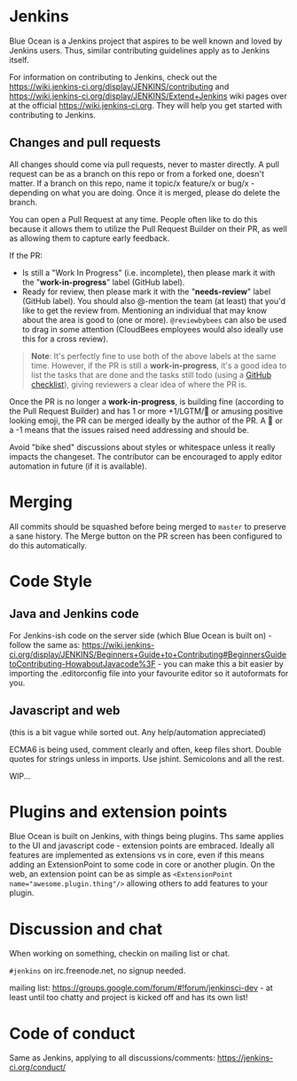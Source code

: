 # Jenkins
Blue Ocean is a Jenkins project that aspires to be well known and loved by Jenkins users. 
Thus, similar contributing guidelines apply as to Jenkins itself. 

For information on contributing to Jenkins, check out the https://wiki.jenkins-ci.org/display/JENKINS/contributing and https://wiki.jenkins-ci.org/display/JENKINS/Extend+Jenkins wiki pages over at the official https://wiki.jenkins-ci.org. They will help you get started with contributing to Jenkins.


## Changes and pull requests

All changes should come via pull requests, never to master directly. A pull request can be as a branch on this repo or from a forked one, doesn't matter. If a branch on this repo, name it topic/x feature/x or bug/x - depending on what you are doing. Once it is merged, please do delete the branch. 

You can open a Pull Request at any time. People often like to do this because it allows them to utilize the Pull Request Builder on their PR, as well as allowing them to capture early feedback.

If the PR:

* Is still a "Work In Progress" (i.e. incomplete), then please mark it with the "__work-in-progress__" label (GitHub label).
* Ready for review, then please mark it with the "__needs-review__" label (GitHub label). You should also @-mention the team (at least) that you'd like to get the review from. Mentioning an individual that may know about the area is good to (one or more). `@reviewbybees` can also be used to drag in some attention (CloudBees employees would also ideally use this for a cross review).

> __Note__: It's perfectly fine to use both of the above labels at the same time. However, if the PR is still a __work-in-progress__, it's a good idea to list the tasks that are done and the tasks still todo (using a [GitHub checklist](https://github.com/blog/1375-task-lists-in-gfm-issues-pulls-comments)), giving reviewers a clear idea of where the PR is. 

Once the PR is no longer a __work-in-progress__, is building fine (according to the Pull Request Builder) and has 1 or more +1/LGTM/:bee: or amusing positive looking emoji, the PR can be merged ideally by the author of the PR. A :bug: or a -1 means that the issues raised need addressing and should be. 

Avoid "bike shed" discussions about styles or whitespace unless it really impacts the changeset. The contributor can be encouraged to apply editor automation in future (if it is available).

# Merging

All commits should be squashed before being merged to `master` to preserve a sane history. The Merge button on the PR screen has been configured to do this automatically.

# Code Style

## Java and Jenkins code

For Jenkins-ish code on the server side (which Blue Ocean is built on) - follow the same as: https://wiki.jenkins-ci.org/display/JENKINS/Beginners+Guide+to+Contributing#BeginnersGuidetoContributing-HowaboutJavacode%3F - you can make this a bit easier by importing the .editorconfig file into your favourite editor so it autoformats for you. 

## Javascript and web

(this is a bit vague while sorted out. Any help/automation appreciated)

ECMA6 is being used, comment clearly and often, keep files short. Double quotes for strings unless in imports. Use jshint. Semicolons and all the rest. 

WIP...


# Plugins and extension points

Blue Ocean is built on Jenkins, with things being plugins. Ths same applies to the UI and javascript code - extension points are embraced. Ideally all features are implemented as extensions vs in core, even if this means adding an ExtensionPoint to some code in core or another plugin. On the web, an extension point can be as simple as `<ExtensionPoint name="awesome.plugin.thing"/>` allowing others to add features to your plugin. 

# Discussion and chat 

When working on something, checkin on mailing list or chat. 

`#jenkins` on irc.freenode.net, no signup needed. 

mailing list: https://groups.google.com/forum/#!forum/jenkinsci-dev - at least until too chatty and project is kicked off and has its own list!


# Code of conduct

Same as Jenkins, applying to all discussions/comments: https://jenkins-ci.org/conduct/
